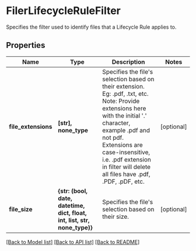 # FilerLifecycleRuleFilter

Specifies the filter used to identify files that a Lifecycle Rule applies to.

## Properties
Name | Type | Description | Notes
------------ | ------------- | ------------- | -------------
**file_extensions** | **[str], none_type** | Specifies the file&#39;s selection based on their extension. Eg: .pdf, .txt, etc. Note: Provide extensions here with the initial &#39;.&#39; character, example .pdf and not pdf. Extensions are case-insensitive, i.e. .pdf extension in filter will delete all files have .pdf, .PDF, .pDF, etc. | [optional] 
**file_size** | **{str: (bool, date, datetime, dict, float, int, list, str, none_type)}** | Specifies the file&#39;s selection based on their size. | [optional] 

[[Back to Model list]](../README.md#documentation-for-models) [[Back to API list]](../README.md#documentation-for-api-endpoints) [[Back to README]](../README.md)


